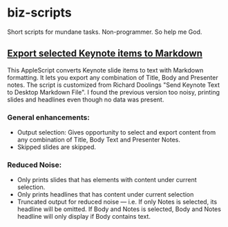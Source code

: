 # biz-scripts
Short scripts for mundane tasks. Non-programmer. So help me God.

## [Export selected Keynote items to Markdown](https://github.com/bonka/biz-scripts/blob/master/Export%20Selected%20Keynote%20items%20to%20Markdown)
This AppleScript converts Keynote slide items to text with Markdown formatting. It lets you export any combination of Title, Body and Presenter notes. The script is customized from Richard Doolings "Send Keynote Text to Desktop Markdown File". I found the previous version too noisy, printing slides and headlines even though no data was present.

### General enhancements:
- Output selection: Gives opportunity to select and export content from any combination of Title, Body Text and Presenter Notes.
- Skipped slides are skipped.

### Reduced Noise:
- Only prints slides that has elements with content under current selection.
- Only prints headlines that has content under current selection
- Truncated output for reduced noise —  i.e. If only Notes is selected, its headline will be omitted. If Body and Notes is selected, Body and Notes headline will only display if Body contains text.

